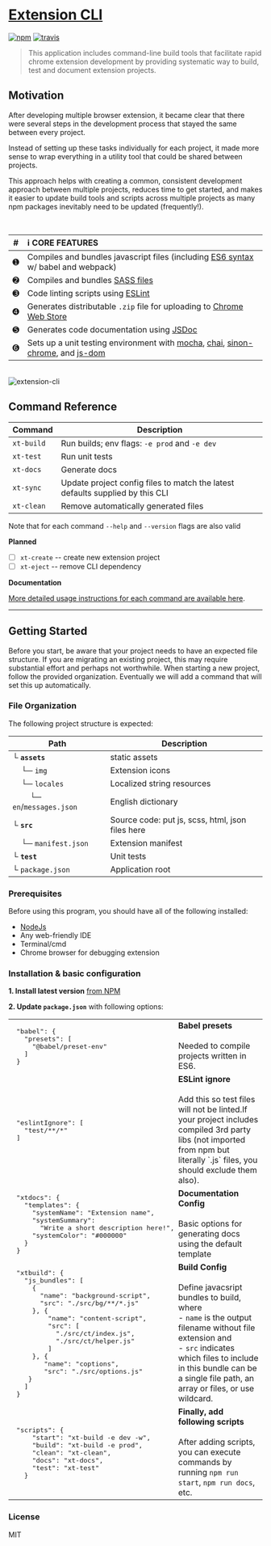 # [Extension CLI](https://github.com/MobileFirstLLC/extension-cli)

[![npm](https://img.shields.io/npm/v/extension-cli)](https://www.npmjs.com/package/extension-cli)
[![travis](https://img.shields.io/travis/mobilefirstllc/extension-cli)](https://travis-ci.org/MobileFirstLLC/extension-cli)

> This application includes command-line build tools that facilitate rapid chrome extension development by providing
systematic way to build, test and document extension projects.


## Motivation

After developing multiple browser extension, it became clear that there were several steps in the development process that stayed the same between every project. 

Instead of setting up these tasks individually for each project, it made more sense to wrap everything in a utility tool that could be shared between projects. 

This approach helps with creating a common, consistent development approach between multiple projects, reduces time to get started, and makes it easier to update build tools and scripts across multiple projects as many npm packages inevitably need to be updated (frequently!).

<br/>

| # | ℹ️ CORE FEATURES |
| --- | :--- | 
| ➊ | Compiles and bundles javascript files (including [ES6 syntax](http://es6-features.org/) w/ babel and webpack) |
| ➋ | Compiles and bundles [SASS files](https://sass-lang.com/guide) |
| ➌ | Code linting scripts using [ESLint](https://eslint.org/) |
| ➍ | Generates distributable `.zip` file for uploading to [Chrome Web Store](https://chrome.google.com/webstore/category/extensions) |
| ➎ | Generates code documentation using [JSDoc](https://jsdoc.app/about-getting-started.html) |     
| ➏ | Sets up a unit testing environment with [mocha](https://mochajs.org), [chai](https://www.chaijs.com/), [sinon-chrome](https://github.com/acvetkov/sinon-chrome), and [js-dom](https://github.com/rstacruz/jsdom-global) | 

<br/>

<img src='https://raw.githubusercontent.com/MobileFirstLLC/extension-cli/master/feature.jpg' alt='extension-cli' /> 


## Command Reference


Command | Description
--- | ---
`xt-build` | Run builds; env flags: `-e prod` and `-e dev`
`xt-test` | Run unit tests
`xt-docs` | Generate docs
`xt-sync` | Update project config files to match the latest defaults supplied by this CLI
`xt-clean` | Remove automatically generated files

Note that for each command `--help` and `--version` flags are also valid

**Planned**

- [ ] `xt-create` -- create new extension project
- [ ] `xt-eject` -- remove CLI dependency

**Documentation**

[More detailed usage instructions for each command are available here](https://mobilefirstllc.github.io/extension-cli/list_namespace.html).

---

## Getting Started

Before you start, be aware that your project needs to have an expected file structure. If you are migrating an existing project, this may require substantial effort and perhaps not worthwhile. When starting a new project, follow the provided organization. Eventually we will add a command that will set this up automatically.

### File Organization

The following project structure is expected:

Path | Description
--- | ---
└ **`assets`** |  static assets
&nbsp; &nbsp; └─ `img` | Extension icons
&nbsp; &nbsp; └─ `locales` | Localized string resources
&nbsp; &nbsp; &nbsp; &nbsp; └─ `en`/`messages.json` | English dictionary
└ **`src`** | Source code: put js, scss, html, json files here
&nbsp; &nbsp; └─ `manifest.json` | Extension manifest 
└ **`test`** | Unit tests
└ `package.json` | Application root

### Prerequisites

Before using this program, you should have all of the following installed:

- [NodeJs](https://nodejs.org/en/download/)
- Any web-friendly IDE
- Terminal/cmd
- Chrome browser for debugging extension

### Installation & basic configuration

**1. Install latest version** [from NPM](https://www.npmjs.com/package/extension-cli)

**2. Update `package.json`** with following options:


<table>
<tr>
<td style="padding:0">
<pre>
  "babel": {
    "presets": [
      "@babel/preset-env"
    ]
  }
</pre>
</td>
<td valign='top'>
<strong>Babel presets</strong><br/><br/>
Needed to compile projects written in ES6.
</td>
</tr>
<tr>
<td style="padding:0">
<pre>
  "eslintIgnore": [
    "test/**/*"
  ]
</pre>
</td>
<td valign='top'>
<strong>ESLint ignore</strong><br/><br/>
Add this so test files will not be linted.If your project includes compiled 3rd party libs (not imported from npm but literally `.js` files, you should exclude them also).
</td>
</tr>
<tr>
<td style="padding:0">
<pre>
  "xtdocs": {
    "templates": {
      "systemName": "Extension name",
      "systemSummary": 
        "Write a short description here!",
      "systemColor": "#000000"
    }
  }
</pre>
</td>
<td valign='top'>
<strong>Documentation Config</strong><br/><br/>
Basic options for generating docs using the default template
</td>
</tr>
<tr>
<td style="padding:0">
<pre>
  "xtbuild": {
    "js_bundles": [
      {
        "name": "background-script",
        "src": "./src/bg/**/*.js"
      }, {
          "name": "content-script",
          "src": [
            "./src/ct/index.js", 
            "./src/ct/helper.js"
          ]
      }, {
         "name": "coptions",
         "src": "./src/options.js"
     }
    ]
  }
</pre>
</td>
<td valign='top'>
<strong>Build Config</strong><br/><br/>
Define javacsript bundles to build, where<br/>
- <code>name</code> is the output filename without file extension and<br/>
- <code>src</code> indicates which files to include in this bundle can be a single file path, an array or files, or use wildcard.
</td>
</tr>
<tr>
<td style="padding:0">
<pre>
  "scripts": {
      "start": "xt-build -e dev -w",
      "build": "xt-build -e prod",
      "clean": "xt-clean",
      "docs": "xt-docs",
      "test": "xt-test"
    }
</pre>
</td>
<td valign='top'>
<strong>Finally, add following scripts</strong><br/><br/>
After adding scripts, you can execute commands by running 
<code>npm run start</code>, <code>npm run docs</code>, etc.</td>
</tr>
</table>



### License 

MIT
